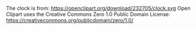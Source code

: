 
The clock is from: https://openclipart.org/download/232705/clock.svg
Open Clipart uses the Creative Commons Zero 1.0 Public Domain License: https://creativecommons.org/publicdomain/zero/1.0/